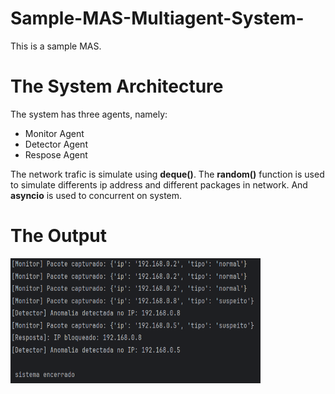 # Sample-MAS-Multiagent-System-

This is a sample MAS.

# The System Architecture

The system has three agents, namely:
- Monitor Agent 
- Detector Agent 
- Respose Agent

The network trafic is simulate using **deque()**.
The **random()** function is used to simulate differents ip address and different packages in network.
And **asyncio** is used to concurrent on system.

# The Output

 <img src="Saída do MAs.png" alt="Output" width="400" height="200"> 

